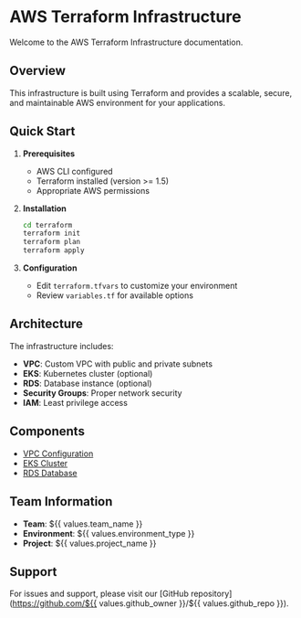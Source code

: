 # AWS Terraform Infrastructure

Welcome to the AWS Terraform Infrastructure documentation.

## Overview

This infrastructure is built using Terraform and provides a scalable, secure, and maintainable AWS environment for your applications.

## Quick Start

1. **Prerequisites**
   - AWS CLI configured
   - Terraform installed (version >= 1.5)
   - Appropriate AWS permissions

2. **Installation**
   ```bash
   cd terraform
   terraform init
   terraform plan
   terraform apply
   ```

3. **Configuration**
   - Edit `terraform.tfvars` to customize your environment
   - Review `variables.tf` for available options

## Architecture

The infrastructure includes:

- **VPC**: Custom VPC with public and private subnets
- **EKS**: Kubernetes cluster (optional)
- **RDS**: Database instance (optional)
- **Security Groups**: Proper network security
- **IAM**: Least privilege access

## Components

- [VPC Configuration](infrastructure/vpc.md)
- [EKS Cluster](infrastructure/eks.md)
- [RDS Database](infrastructure/rds.md)

## Team Information

- **Team**: ${{ values.team_name }}
- **Environment**: ${{ values.environment_type }}
- **Project**: ${{ values.project_name }}

## Support

For issues and support, please visit our [GitHub repository](https://github.com/${{ values.github_owner }}/${{ values.github_repo }}).
